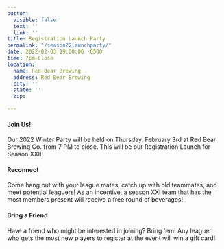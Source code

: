 ```yaml
---
button:
  visible: false
  text: ''
  link: ''
title: Registration Launch Party
permalink: "/season22launchparty/"
date: 2022-02-03 19:00:00 -0500
time: 7pm-Close
location:
  name: Red Bear Brewing
  address: Red Bear Brewing
  city: ''
  state: ''
  zip: 

---
```

#### **Join Us!**

Our 2022 Winter Party will be held on Thursday, February 3rd at Red Bear Brewing Co. from 7 PM to close. This will be our Registration Launch for Season XXII!

#### Reconnect

Come hang out with your league mates, catch up with old teammates, and meet potential leaguers! As an incentive, a season XXI team that has the most members present will receive a free round of beverages!

#### Bring a Friend

Have a friend who might be interested in joining? Bring 'em! Any leaguer who gets the most new players to register at the event will win a gift card!
